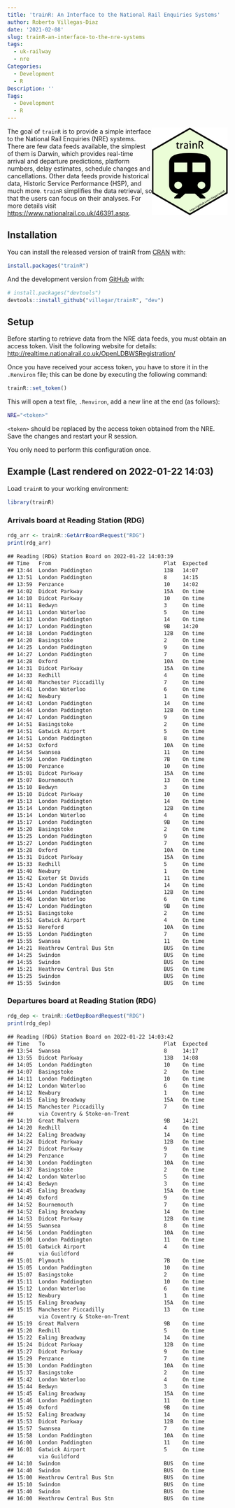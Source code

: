 ```yaml
---
title: 'trainR: An Interface to the National Rail Enquiries Systems'
author: Roberto Villegas-Diaz
date: '2021-02-08'
slug: trainR-an-interface-to-the-nre-systems
tags:
  - uk-railway
  - nre
Categories:
  - Development
  - R
Description: ''
Tags:
  - Development
  - R
---
```


<img src="https://raw.githubusercontent.com/villegar/trainR/main/inst/images/logo.png" alt="logo" align="right" height=200px/>

The goal of `trainR` is to provide a simple interface to the 
National Rail Enquiries (NRE) systems. There are few data feeds 
available, the simplest of them is Darwin, which provides real-time 
arrival and departure predictions, platform numbers, delay estimates, 
schedule changes and cancellations. Other data feeds provide historical 
data, Historic Service Performance (HSP), and much more. `trainR` 
simplifies the data retrieval, so that the users can focus on their 
analyses. For more details visit 
https://www.nationalrail.co.uk/46391.aspx.

## Installation

You can install the released version of trainR from [CRAN](https://CRAN.R-project.org) with:

``` r
install.packages("trainR")
```

And the development version from [GitHub](https://github.com/) with:

``` r
# install.packages("devtools")
devtools::install_github("villegar/trainR", "dev")
```

## Setup
Before starting to retrieve data from the NRE data feeds, you must obtain an access token. 
Visit the following website for details: http://realtime.nationalrail.co.uk/OpenLDBWSRegistration/

Once you have received your access token, you have to store it in the `.Renviron` file; this can be 
done by executing the following command:


```r
trainR::set_token()
```

This will open a text file, `.Renviron`, add a new line at the end (as follows):

```bash
NRE="<token>"
```

`<token>` should be replaced by the access token obtained from the NRE. Save the changes and restart 
your R session.

You only need to perform this configuration once.

## Example (Last rendered on 2022-01-22 14:03)

Load `trainR` to your working environment:

```r
library(trainR)
```

### Arrivals board at Reading Station (RDG)


```r
rdg_arr <- trainR::GetArrBoardRequest("RDG")
print(rdg_arr)
```

```
## Reading (RDG) Station Board on 2022-01-22 14:03:39
## Time   From                                    Plat  Expected
## 13:44  London Paddington                       13B   14:07
## 13:51  London Paddington                       8     14:15
## 13:59  Penzance                                10    14:02
## 14:02  Didcot Parkway                          15A   On time
## 14:10  Didcot Parkway                          10    On time
## 14:11  Bedwyn                                  3     On time
## 14:11  London Waterloo                         5     On time
## 14:13  London Paddington                       14    On time
## 14:17  London Paddington                       9B    14:20
## 14:18  London Paddington                       12B   On time
## 14:20  Basingstoke                             2     On time
## 14:25  London Paddington                       9     On time
## 14:27  London Paddington                       7     On time
## 14:28  Oxford                                  10A   On time
## 14:31  Didcot Parkway                          15A   On time
## 14:33  Redhill                                 4     On time
## 14:40  Manchester Piccadilly                   7     On time
## 14:41  London Waterloo                         6     On time
## 14:42  Newbury                                 1     On time
## 14:43  London Paddington                       14    On time
## 14:44  London Paddington                       12B   On time
## 14:47  London Paddington                       9     On time
## 14:51  Basingstoke                             2     On time
## 14:51  Gatwick Airport                         5     On time
## 14:51  London Paddington                       8     On time
## 14:53  Oxford                                  10A   On time
## 14:54  Swansea                                 11    On time
## 14:59  London Paddington                       7B    On time
## 15:00  Penzance                                10    On time
## 15:01  Didcot Parkway                          15A   On time
## 15:07  Bournemouth                             13    On time
## 15:10  Bedwyn                                  3     On time
## 15:10  Didcot Parkway                          10    On time
## 15:13  London Paddington                       14    On time
## 15:14  London Paddington                       12B   On time
## 15:14  London Waterloo                         4     On time
## 15:17  London Paddington                       9B    On time
## 15:20  Basingstoke                             2     On time
## 15:25  London Paddington                       9     On time
## 15:27  London Paddington                       7     On time
## 15:28  Oxford                                  10A   On time
## 15:31  Didcot Parkway                          15A   On time
## 15:33  Redhill                                 5     On time
## 15:40  Newbury                                 1     On time
## 15:42  Exeter St Davids                        11    On time
## 15:43  London Paddington                       14    On time
## 15:44  London Paddington                       12B   On time
## 15:46  London Waterloo                         6     On time
## 15:47  London Paddington                       9B    On time
## 15:51  Basingstoke                             2     On time
## 15:51  Gatwick Airport                         4     On time
## 15:53  Hereford                                10A   On time
## 15:55  London Paddington                       7     On time
## 15:55  Swansea                                 11    On time
## 14:21  Heathrow Central Bus Stn                BUS   On time
## 14:25  Swindon                                 BUS   On time
## 14:55  Swindon                                 BUS   On time
## 15:21  Heathrow Central Bus Stn                BUS   On time
## 15:25  Swindon                                 BUS   On time
## 15:55  Swindon                                 BUS   On time
```

### Departures board at Reading Station (RDG)


```r
rdg_dep <- trainR::GetDepBoardRequest("RDG")
print(rdg_dep)
```

```
## Reading (RDG) Station Board on 2022-01-22 14:03:42
## Time   To                                      Plat  Expected
## 13:54  Swansea                                 8     14:17
## 13:55  Didcot Parkway                          13B   14:08
## 14:05  London Paddington                       10    On time
## 14:07  Basingstoke                             2     On time
## 14:11  London Paddington                       10    On time
## 14:12  London Waterloo                         6     On time
## 14:12  Newbury                                 1     On time
## 14:15  Ealing Broadway                         15A   On time
## 14:15  Manchester Piccadilly                   7     On time
##        via Coventry & Stoke-on-Trent           
## 14:19  Great Malvern                           9B    14:21
## 14:20  Redhill                                 4     On time
## 14:22  Ealing Broadway                         14    On time
## 14:24  Didcot Parkway                          12B   On time
## 14:27  Didcot Parkway                          9     On time
## 14:29  Penzance                                7     On time
## 14:30  London Paddington                       10A   On time
## 14:37  Basingstoke                             2     On time
## 14:42  London Waterloo                         5     On time
## 14:43  Bedwyn                                  3     On time
## 14:45  Ealing Broadway                         15A   On time
## 14:49  Oxford                                  9     On time
## 14:52  Bournemouth                             7     On time
## 14:52  Ealing Broadway                         14    On time
## 14:53  Didcot Parkway                          12B   On time
## 14:55  Swansea                                 8     On time
## 14:56  London Paddington                       10A   On time
## 15:00  London Paddington                       11    On time
## 15:01  Gatwick Airport                         4     On time
##        via Guildford                           
## 15:01  Plymouth                                7B    On time
## 15:05  London Paddington                       10    On time
## 15:07  Basingstoke                             2     On time
## 15:11  London Paddington                       10    On time
## 15:12  London Waterloo                         6     On time
## 15:12  Newbury                                 1     On time
## 15:15  Ealing Broadway                         15A   On time
## 15:15  Manchester Piccadilly                   13    On time
##        via Coventry & Stoke-on-Trent           
## 15:19  Great Malvern                           9B    On time
## 15:20  Redhill                                 5     On time
## 15:22  Ealing Broadway                         14    On time
## 15:24  Didcot Parkway                          12B   On time
## 15:27  Didcot Parkway                          9     On time
## 15:29  Penzance                                7     On time
## 15:30  London Paddington                       10A   On time
## 15:37  Basingstoke                             2     On time
## 15:42  London Waterloo                         4     On time
## 15:44  Bedwyn                                  3     On time
## 15:45  Ealing Broadway                         15A   On time
## 15:46  London Paddington                       11    On time
## 15:49  Oxford                                  9B    On time
## 15:52  Ealing Broadway                         14    On time
## 15:53  Didcot Parkway                          12B   On time
## 15:57  Swansea                                 7     On time
## 15:58  London Paddington                       10A   On time
## 16:00  London Paddington                       11    On time
## 16:01  Gatwick Airport                         5     On time
##        via Guildford                           
## 14:10  Swindon                                 BUS   On time
## 14:40  Swindon                                 BUS   On time
## 15:00  Heathrow Central Bus Stn                BUS   On time
## 15:10  Swindon                                 BUS   On time
## 15:40  Swindon                                 BUS   On time
## 16:00  Heathrow Central Bus Stn                BUS   On time
```
